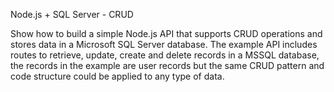 Node.js + SQL Server - CRUD

Show how to build a simple Node.js API that supports CRUD operations and stores data in a Microsoft SQL Server database. The example API includes routes to retrieve, update, create and delete records in a MSSQL database, the records in the example are user records but the same CRUD pattern and code structure could be applied to any type of data.
